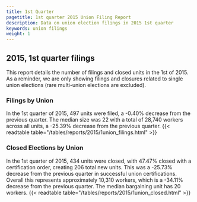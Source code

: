 ```yaml
---
title: 1st Quarter 
pagetitle: 1st quarter 2015 Union Filing Report
description: Data on union election filings in 2015 1st quarter 
keywords: union filings
weight: 1
---
```


## 2015, 1st quarter filings

This report details the number of filings and closed units in the 1st of 2015. As a reminder, we are only showing filings and closures related to single union elections (rare multi-union elections are excluded).

### Filings by Union
In the 1st quarter of 2015, 497 units were filed, a -0.40% decrease from the previous quarter. The median size was 22 with a total of 28,740 workers across all units, a -25.39% decrease from the previous quarter.
{{< readtable table="/tables/reports/2015/1union_filings.html" >}}

### Closed Elections by Union
In the 1st quarter of 2015, 434 units were closed, with 47.47% closed with a certification order, creating 206 total new units. This was a -25.73% decrease from the previous quarter in successful union certifications. Overall this represents approximately 10,310 workers, which is a -34.11% decrease from the previous quarter. The median bargaining unit has 20 workers.
{{< readtable table="/tables/reports/2015/1union_closed.html" >}}

